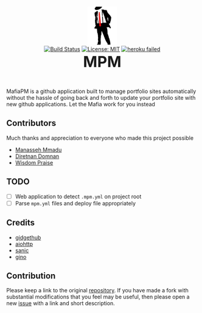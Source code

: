 <p align="center">
  <a href="https://bisoncorps.github.io/MafiaPM"> <img src="assets/MafiaPM.jpeg" height="100" /> </a> <br>
  <span> <a href="https://travis-ci.com/bisoncorps/MafiaPM"><img src="https://travis-ci.com/bisoncorps/MafiaPM.svg" alt="Build Status" height="18"></a> <a href="https://opensource.org/licenses/MIT"><img src="https://img.shields.io/badge/License-MIT-yellow.svg" alt="License: MIT" height="18"></a> <a href="https://mafiapm.herokuapp.com"><img src="https://heroku-badge.herokuapp.com/?app=mafiapm" data-canonical-source="https://heroku-badge.herokuapp.com/?app=mafiapm" alt="heroku failed" height="18"></a> </span> <br>
  <span> <b style="font-size: 40px;">MPM</b></span>
</p>
<br>

MafiaPM is a github application built to manage portfolio sites automatically without the hassle of going back and forth to update your portfolio site with new github applications. Let the Mafia work for you instead

## Contributors

Much thanks and appreciation to everyone who made this project possible

- [Manasseh Mmadu](https://mensaah.github.io)
- [Diretnan Domnan](https://diretnandomnan.webnode.com)
- [Wisdom Praise](https://wizzywit.github.io)

## TODO

- [ ] Web application to detect `.mpm.yml` on project root
- [ ] Parse `mpm.yml` files and deploy file appropriately 

## Credits

- [gidgethub](https://github.com/brettcannon/gidgethub/)
- [aiohttp](https://github.com/aio-libs/aiohttp)
- [sanic](https://github.com/huge-success/sanic)
- [gino](https://github.com/fantix/gino)


## Contribution

Please keep a link to the original [repository](https://github.com/bisoncorps/MafiaPM). If you have made a fork with substantial modifications that you feel may be useful, then please open a new [issue](https://github.com/bisoncorps/MafiaPM/issues) with a link and short description.
